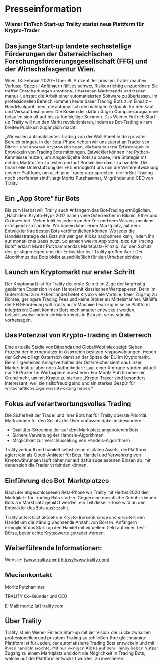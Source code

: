 # Presseinformation

### Wiener FinTech Start-up Trality startet neue Plattform für Krypto-Trader 

## Das junge Start-up landete sechsstellige Förderungen der Österreichischen Forschungsförderungsgesellschaft (FFG) und der Wirtschafsagentur Wien.

Wien, 18. Februar 2020 – Über 80 Prozent der privaten Trader machen Verluste. Speziell Anfängern fällt es schwer, Risiken richtig einzuordnen: Sie treffen Entscheidungen emotional, übersehen Markttrends und traden manuell, anstatt die Arbeit einer automatisierten Software zu überlassen. Im professionellen Bereich kommen heute daher Trading Bots zum Einsatz – Handelsalgorithmen, die automatisch den richtigen Zeitpunkt für den Kauf und Verkauf bestimmen. Die Kosten der dafür nötigen Computerprogramme belaufen sich oft auf bis zu fünfstellige Summen. Das Wiener FinTech Start-up Trality will nun den Markt revolutionieren, indem es Bot-Trading einem breiten Publikum zugänglich macht. 

„Wir wollen automatisiertes Trading von der Wall Street in den privaten Bereich bringen. In der Beta-Phase richten wir uns zuerst an Trader von Bitcoin und anderen Kryptowährungen, die bereits erste Erfahrungen im Entwickeln von Trading Bots mitbringen. Entwickler können ihre Python-Kenntnisse nutzen, um ausgeklügelte Bots zu bauen, ihre Strategie mit echten Marktdaten zu testen und auf Börsen live damit zu handeln. Die finanzielle Unterstützung der FFG ermöglicht uns nun die Weiterentwicklung unserer Plattform, um auch jene Trader anzusprechen, die im Bot-Trading noch unerfahren sind“, sagt Moritz Putzhammer, Mitgründer und CEO von Trality. 

## Ein „App Store“ für Bots 

Bis zum Herbst will Trality auch Anfängern das Bot-Trading ermöglichen. „Nach dem Krypto-Hype 2017 haben viele Österreicher in Bitcoin, Ether und Co investiert. Vielen fehlt es jedoch an der Zeit und dem Wissen, um damit erfolgreich zu handeln. Wir bauen daher einen Marktplatz, auf dem Entwickler ihre besten Bots veröffentlichen können. Wo jeder die Handelsstrategie des Bots mit wenigen Klicks nachahmen kann, indem ihn auf monatlicher Basis nutzt. So ähnlich wie im App Store, bloß für Trading Bots“, erklärt Moritz Putzhammer das Marktplatz-Prinzip. Auf den Schutz des geistigen Eigentums der Entwickler legt Trality großen Wert: Der Algorithmus des Bots bleibt ausschließlich für den Urheber sichtbar.

## Launch am Kryptomarkt nur erster Schritt

Der Kryptomarkt ist für Trality der erste Schritt im Zuge der langfristig geplanten Expansion in den Handel mit klassischen Wertpapieren. Denn im Unterschied zum Aktienhandel bietet Krypto viele Vorteile: freier Zugang zu Börsen, geringere Trading Fees und keine Broker als Mittelsmänner. Mithilfe der FFG-Förderung will Trality auch Machine Learning in seine Plattform integrieren: Damit könnten Bots noch smarter entwickelt werden, beispielsweise indem sie Markttrends in Echtzeit selbstständig vorhersagen. 

## Das Potenzial von Krypto-Trading in Österreich

Eine aktuelle Studie von Bitpanda und GlobalWebIndex  zeigt: Sieben Prozent der Internetnutzer in Österreich besitzen Kryptowährungen. Neben der Schweiz liegt Österreich damit an der Spitze der EU im Kryptomarkt. Beim allgemeinen Anlageverhalten der Österreicher sieht das Linzer Market-Institut aber noch Aufholbedarf: Laut einer Umfrage  würden aktuell nur 26 Prozent in Wertpapiere investieren. Für Moritz Putzhammer ein Grund mehr, um mit Krypto zu starten: „Krypto-Trader sind besonders interessant, weil sie risikofreudig sind und ein starkes Gespür für wirtschaftliche Eigenverantwortung haben.“

## Fokus auf verantwortungsvolles Trading 

Die Sicherheit der Trader und ihrer Bots hat für Trality oberste Priorität. Maßnahmen für den Schutz der User umfassen dabei insbesondere:
- Qualitäts-Screening der auf dem Marktplatz angebotenen Bots 
- Sichere Verwaltung der Handels-Algorithmen 
- Möglichkeit zur Verschlüsselung von Handels-Algorithmen

Trality verkauft und handelt selbst keine digitalen Assets, die Plattform agiert rein als Cloud-Anbieter für Bots. Handel und Verwahrung von Kryptowährungen läuft daher nur auf dafür zugelassenen Börsen ab, mit denen sich die Trader verbinden können. 

## Einführung des Bot-Marktplatzes

Nach der abgeschlossenen Beta-Phase will Trality mit Herbst 2020 den Marktplatz für Trading Bots starten. Gegen eine monatliche Gebühr können Bots am Marktplatz genutzt werden, ein Teil dieser Erlöse wird an den Entwickler des Bots ausbezahlt. 

Trality unterstützt aktuell die Krypto-Börse Binance und erweitert den Handel um die ständig wachsende Anzahl von Börsen. Anfängern ermöglicht das Start-up den Handel mit virtuellem Geld auf einer Test-Börse, bevor echte Kryptowerte getradet werden.

## Weiterführende Informationen:

Website: [www.trality.com](https://www.trality.com)  

## Medienkontakt

Moritz Putzhammer

TRALITY Co-Gründer und CEO

E-Mail: moritz [at] trality.com

## Über Trality

Trality ist ein Wiener Fintech Start-up mit der Vision, die Lücke zwischen professionellem und privatem Trading zu schließen. Ihre gleichnamige Plattform ist für Jeden, der automatisierte Trading Bots entwickeln und mit ihnen handeln möchte. Mit nur wenigen Klicks auf dem Handy haben Nutzer Zugang zu einem Marktplatz und dort die Möglichkeit in Trading Bots, welche auf der Plattform entwickelt wurden, zu investieren.